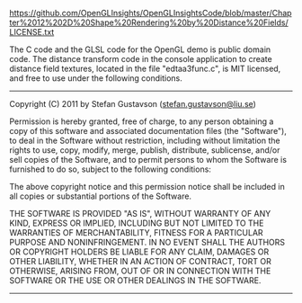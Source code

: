 https://github.com/OpenGLInsights/OpenGLInsightsCode/blob/master/Chapter%2012%202D%20Shape%20Rendering%20by%20Distance%20Fields/LICENSE.txt

The C code and the GLSL code for the OpenGL demo is public
domain code. The distance transform code in the console
application to create distance field textures, located in
the file "edtaa3func.c", is MIT licensed, and free to use
under the following conditions.

----

Copyright (C) 2011 by Stefan Gustavson
(stefan.gustavson@liu.se)

Permission is hereby granted, free of charge, to any person obtaining a copy
of this software and associated documentation files (the "Software"), to deal
in the Software without restriction, including without limitation the rights
to use, copy, modify, merge, publish, distribute, sublicense, and/or sell
copies of the Software, and to permit persons to whom the Software is
furnished to do so, subject to the following conditions:

The above copyright notice and this permission notice shall be included in
all copies or substantial portions of the Software.

THE SOFTWARE IS PROVIDED "AS IS", WITHOUT WARRANTY OF ANY KIND, EXPRESS OR
IMPLIED, INCLUDING BUT NOT LIMITED TO THE WARRANTIES OF MERCHANTABILITY,
FITNESS FOR A PARTICULAR PURPOSE AND NONINFRINGEMENT. IN NO EVENT SHALL THE
AUTHORS OR COPYRIGHT HOLDERS BE LIABLE FOR ANY CLAIM, DAMAGES OR OTHER
LIABILITY, WHETHER IN AN ACTION OF CONTRACT, TORT OR OTHERWISE, ARISING FROM,
OUT OF OR IN CONNECTION WITH THE SOFTWARE OR THE USE OR OTHER DEALINGS IN
THE SOFTWARE.

----
